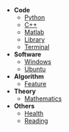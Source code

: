 * **Code**
  * [Python](Code/Python.md)
  * [C++](Code/C++.md)
  * [Matlab](Code/Matlab.md)
  * [Library](Code/Library.md)
  * [Terminal](Code/Terminal.md)
* **Software**
  * [Windows](Software/Windows.md)
  * [Ubuntu](Software/Ubuntu.md)
* **Algorithm**
  * [Feature](Algorithm/Feature.md)
* **Theory**
  * [Mathematics](Theory/Mathematics.md)
* **Others**
  * [Health](Others/Health.md)
  * [Reading](Others/Reading.md)